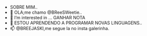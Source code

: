 - SOBRE MIM..
- 👋 OLA;me chamo @BReeSWeetie..
- 👀 I’m interested in ... GANHAR NOTA
- 💞️ ESTOU APRENDENDO A PROGRAMAR NOVAS LINGUAGENS.. 
- 📫 @BREEJASKI,me segue la no insta galerinha.
